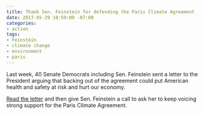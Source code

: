 ```yaml
---
title: Thank Sen. Feinstein for defending the Paris Climate Agreement
date: 2017-05-29 18:59:00 -07:00
categories:
- action
tags:
- Feinstein
- climate change
- environment
- paris
---
```


Last week, 40 Senate Democrats including Sen. Feinstein sent a letter to the President arguing that backing out of the agreement could put American health and safety at risk and hurt our economy. 

[Read the letter](https://www.feinstein.senate.gov/public/index.cfm/press-releases?ID=8327CDF1-E856-449C-88C6-35FEB0DA581E) and then give Sen. Feinstein a call to ask her to keep voicing strong support for the Paris Climate Agreement.